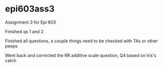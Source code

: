# epi603ass3
Assignment 3 for Epi 603

Finished qs 1 and 2

Finished all questions, a couple things need to be checked with TAs or other peeps

Went back and corrected the RR additive scale question, Q4 based on Iris's catch